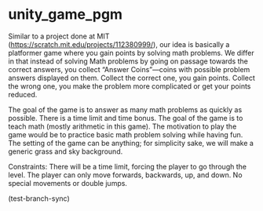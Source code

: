 # unity_game_pgm
Similar to a project done at MIT (https://scratch.mit.edu/projects/112380999/), our idea is basically a platformer game where you gain points by solving math problems. We differ in that instead of solving Math problems by going on passage towards the correct answers, you collect “Answer Coins”—coins with possible problem answers displayed on them. Collect the correct one, you gain points. Collect the wrong one, you make the problem more complicated or get your points reduced. 

The goal of the game is to answer as many math problems as quickly as possible. There is a time limit and time bonus.  The goal of the game is to teach math (mostly arithmetic in this game). The motivation to play the game would be to practice basic math problem solving while having fun. The setting of the game can be anything; for simplicity sake, we will make a generic grass and sky background.  

Constraints: There will be a time limit, forcing the player to go through the level. The player can only move forwards, backwards, up, and down. No special movements or double jumps.

(test-branch-sync)
